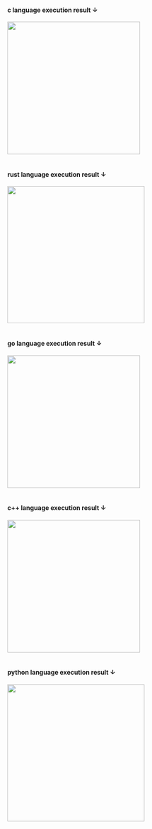 <h4>c language execution result ↓</h4>
<div>
<img width="300" src=https://user-images.githubusercontent.com/71743128/121806103-775b7380-cc89-11eb-9b60-5847b7f0135e.PNG></img>
</div><br>

<h4>rust language execution result ↓</h4>
<div>
<img width="310" src=https://user-images.githubusercontent.com/71743128/122557650-072d6300-d078-11eb-80d7-3cf6f75eaaa5.PNG></img>
</div><br>

<h4>go language execution result ↓</h4>
<div>
<img width="300" src=https://user-images.githubusercontent.com/71743128/122557645-0694cc80-d078-11eb-9a85-da635e6e7f5c.PNG></img>
</div><br>

<h4>c++ language execution result ↓</h4>
<div>
<img width="300" src=https://user-images.githubusercontent.com/71743128/122557641-05639f80-d078-11eb-97e1-be1be6a1293a.PNG></img>
</div><br>

<h4>python language execution result ↓</h4>
<div>
<img width="310" src=https://user-images.githubusercontent.com/71743128/122557646-072d6300-d078-11eb-9ca7-ef40a328f2ed.PNG></img>
</div><br>

